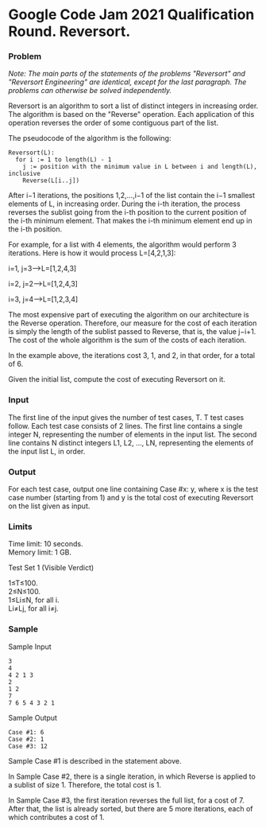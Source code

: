 # Google Code Jam 2021 Qualification Round. Reversort.

### Problem

*Note: The main parts of the statements of the problems "Reversort" and "Reversort Engineering" are identical, except for the last paragraph. The problems can otherwise be solved independently.*

Reversort is an algorithm to sort a list of distinct integers in increasing order. The algorithm is based on the "Reverse" operation. Each application of this operation reverses the order of some contiguous part of the list.

The pseudocode of the algorithm is the following:

```
Reversort(L):
  for i := 1 to length(L) - 1
    j := position with the minimum value in L between i and length(L), inclusive
    Reverse(L[i..j])
```
After i−1
iterations, the positions 1,2,…,i−1 of the list contain the i−1 smallest elements of L, in increasing order. During the i-th iteration, the process reverses the sublist going from the i-th position to the current position of the i-th minimum element. That makes the i-th minimum element end up in the i-th position.

For example, for a list with 4
elements, the algorithm would perform 3 iterations. Here is how it would process L=[4,2,1,3]:

i=1, j=3⟶L=[1,2,4,3]

i=2, j=2⟶L=[1,2,4,3]

i=3, j=4⟶L=[1,2,3,4]

The most expensive part of executing the algorithm on our architecture is the Reverse operation. Therefore, our measure for the cost of each iteration is simply the length of the sublist passed to Reverse, that is, the value j−i+1. The cost of the whole algorithm is the sum of the costs of each iteration.

In the example above, the iterations cost 3, 1, and 2, in that order, for a total of 6.

Given the initial list, compute the cost of executing Reversort on it.

### Input

The first line of the input gives the number of test cases, T. T test cases follow. Each test case consists of 2 lines. The first line contains a single integer N, representing the number of elements in the input list. The second line contains N distinct integers L1, L2, ..., LN, representing the elements of the input list L, in order.

### Output

For each test case, output one line containing Case #x: y, where x is the test case number (starting from 1) and y is the total cost of executing Reversort on the list given as input.

### Limits

Time limit: 10 seconds.<br/>
Memory limit: 1 GB.

Test Set 1 (Visible Verdict)

1≤T≤100.<br/>
2≤N≤100.<br/>
1≤Li≤N, for all i.<br/>
Li≠Lj, for all i≠j.

### Sample

Sample Input

```
3
4
4 2 1 3
2
1 2
7
7 6 5 4 3 2 1
```

Sample Output

```
Case #1: 6
Case #2: 1
Case #3: 12
```

Sample Case #1 is described in the statement above.

In Sample Case #2, there is a single iteration, in which Reverse is applied to a sublist of size 1. Therefore, the total cost is 1.

In Sample Case #3, the first iteration reverses the full list, for a cost of 7. After that, the list is already sorted, but there are 5 more iterations, each of which contributes a cost of 1.
